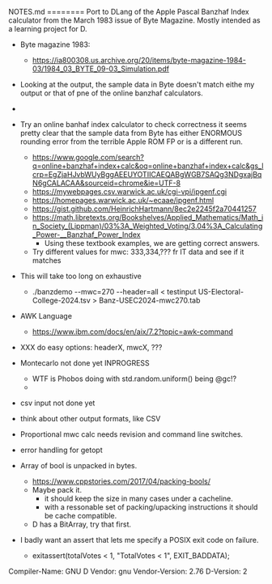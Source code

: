 NOTES.md ======== Port to DLang of the Apple Pascal Banzhaf Index
calculator from the March 1983 issue of Byte Magazine. Mostly
intended as a learning project for D.

- Byte magazine 1983:
	- https://ia800308.us.archive.org/20/items/byte-magazine-1984-03/1984_03_BYTE_09-03_Simulation.pdf
- Looking at the output, the sample data in Byte doesn't match eithe my output or that of pne of the online banzhaf calculators.
- 
- Try an online banhaf index calculator to check correctness it seems pretty clear that the sample data from Byte has either ENORMOUS rounding error from the terrible Apple ROM FP or is a different run.
	- https://www.google.com/search?q=online+banzhaf+index+calc&oq=online+banzhaf+index+calc&gs_lcrp=EgZjaHJvbWUyBggAEEUYOTIICAEQABgWGB7SAQg3NDgxajBqN6gCALACAA&sourceid=chrome&ie=UTF-8
	- https://mywebpages.csv.warwick.ac.uk/cgi-vpi/ipgenf.cgi
	- https://homepages.warwick.ac.uk/~ecaae/ipgenf.html
	- https://gist.github.com/HeinrichHartmann/8ec2e2245f2a70441257
	- https://math.libretexts.org/Bookshelves/Applied_Mathematics/Math_in_Society_(Lippman)/03%3A_Weighted_Voting/3.04%3A_Calculating_Power-__Banzhaf_Power_Index
		- Using these textbook examples, we are getting correct answers.
	- Try different values for mwc: 333,334,??? fr IT data and see if it matches

- This will take too long on exhaustive
	- ./banzdemo --mwc=270 --header=all  < testinput US-Electoral-College-2024.tsv > Banz-USEC2024-mwc270.tab
- AWK Language
	- https://www.ibm.com/docs/en/aix/7.2?topic=awk-command

- XXX do easy options: headerX, mwcX, ???

- Montecarlo not done yet INPROGRESS
	- WTF is Phobos doing with std.random.uniform() being @gc!?
	- 
- csv input not done yet
- think about other output formats, like CSV
- Proportional mwc calc needs revision and command line switches.
- error handling for getopt
- Array of bool is unpacked in bytes.
	- https://www.cppstories.com/2017/04/packing-bools/
	- Maybe pack it.
		- it should keep the size in many cases under a cacheline.
		- with a ressonable set of packing/upacking instructions it should be cache compatible.
	- D has a BitArray, try that first.
- I badly want an assert that lets me specify a POSIX exit code on failure.
	- exitassert(totalVotes < 1, "TotalVotes < 1", EXIT_BADDATA);

Compiler-Name: GNU D
Vendor: gnu
Vendor-Version: 2.76
D-Version: 2
